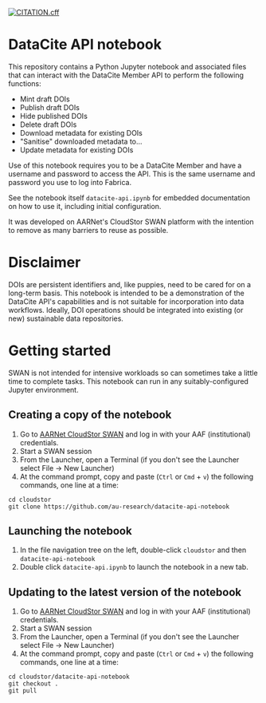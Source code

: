 [![CITATION.cff](https://github.com/au-research/datacite-api-notebook/actions/workflows/main.yml/badge.svg)](https://github.com/au-research/datacite-api-notebook/actions/workflows/main.yml)

# DataCite API notebook

This repository contains a Python Jupyter notebook and associated files that can interact with the DataCite Member API to perform the following functions:

* Mint draft DOIs
* Publish draft DOIs
* Hide published DOIs
* Delete draft DOIs
* Download metadata for existing DOIs
* "Sanitise" downloaded metadata to...
* Update metadata for existing DOIs

Use of this notebook requires you to be a DataCite Member and have a username and password to access the API. This is the same username and password you use to
log into Fabrica.

See the notebook itself `datacite-api.ipynb` for embedded documentation on how to use it, including initial configuration. 

It was developed on AARNet's CloudStor SWAN platform with the intention to remove as many barriers to reuse as possible.

# Disclaimer

DOIs are persistent identifiers and, like puppies, need to be cared for on a long-term basis. This notebook is intended to be a demonstration of the DataCite
API's capabilities and is not suitable for incorporation into data workflows. Ideally, DOI operations should be integrated into existing (or new) sustainable
data repositories.

# Getting started

SWAN is not intended for intensive workloads so can sometimes take a little time to complete tasks. This notebook can run in any suitably-configured Jupyter environment.

## Creating a copy of the notebook

1. Go to [AARNet CloudStor SWAN](https://cloudstor.aarnet.edu.au/plus/apps/swanviewer/home) and log in with your AAF (institutional) credentials.
2. Start a SWAN session
3. From the Launcher, open a Terminal (if you don't see the Launcher select File -> New Launcher)
4. At the command prompt, copy and paste (`Ctrl` or `Cmd` + `v`) the following commands, one line at a time:
```
cd cloudstor
git clone https://github.com/au-research/datacite-api-notebook
```

## Launching the notebook

1. In the file navigation tree on the left, double-click `cloudstor` and then `datacite-api-notebook`
2. Double click `datacite-api.ipynb` to launch the notebook in a new tab.

## Updating to the latest version of the notebook

1. Go to [AARNet CloudStor SWAN](https://cloudstor.aarnet.edu.au/plus/apps/swanviewer/home) and log in with your AAF (institutional) credentials.
2. Start a SWAN session
3. From the Launcher, open a Terminal (if you don't see the Launcher select File -> New Launcher)
4. At the command prompt, copy and paste (`Ctrl` or `Cmd` + `v`) the following commands, one line at a time:
```
cd cloudstor/datacite-api-notebook
git checkout .
git pull
```

